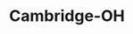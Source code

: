 ---
title: Cambridge-OH
slug: cambridge-oh
f_state:
- cms/state/ohio.md
f_locations:
- cms/payday-loan/cashland-9196.md
- cms/payday-loan/cashland-9262.md
- cms/payday-loan/check-into-cash-12247.md
- cms/payday-loan/national-payroll-advance-22832.md
- cms/payday-loan/th-e-cash-box-27259.md
updated-on: '2024-05-30T13:41:28.615Z'
created-on: '2024-05-30T13:41:28.615Z'
published-on: '2024-05-30T13:54:32.469Z'
f_city: Cambridge
layout: '[city].html'
tags: city
---